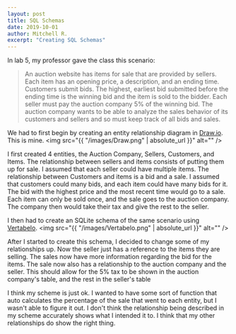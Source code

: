 ```yaml
---
layout: post
title: SQL Schemas
date: 2019-10-01
author: Mitchell R.
excerpt: "Creating SQL Schemas"
---
```


In lab 5, my professor gave the class this scenario:

<blockquote>An auction website has items for sale that are provided by sellers. Each item has an opening price, a description, and an ending time. Customers submit bids. The highest, earliest bid submitted before the ending time is the winning bid and the item is sold to the bidder. Each seller must pay the auction company 5% of the winning bid. The auction company wants to be able to analyze the sales behavior of its customers and sellers and so must keep track of all bids and sales.</blockquote>

We had to first begin by creating an entity relationship diagram in [Draw.io][draw]. This is mine.
<span class="image fit"><img src="{{ "/images/Draw.png" | absolute_url }}" alt="" /></span>

I first created 4 entities, the Auction Company, Sellers, Customers, and Items.
The relationship between sellers and items consists of putting them up for sale.
I assumed that each seller could have multiple items. The relationship between Customers
and items is a bid and a sale. I assumed that customers could many bids, and each item could
have many bids for it. The bid with the highest price and the most recent time would go to a sale.
Each item can only be sold once, and the sale goes to the auction company. The company then would
take their tax and give the rest to the seller.

I then had to create an SQLite schema of the same scenario using [Vertabelo][vert].
<span class="image fit"><img src="{{ "/images/Vertabelo.png" | absolute_url }}" alt="" /></span>

After I started to create this schema, I decided to change some of my relationships up.
Now the seller just has a reference to the items they are selling. The sales now have more information
regarding the bid for the items. The sale now also has a relationship to the auction company and the seller.
This should allow for the 5% tax to be shown in the auction company's table, and the rest in the
seller's table

I think my scheme is just ok. I wanted to have some sort of function that auto
calculates the percentage of the sale that went to each entity, but I wasn't able
to figure it out. I don't think the relationship being described in my scheme accurately shows
what I intended it to. I think that my other relationships do show the right thing.

[vert]: https://www.vertabelo.com/
[draw]: https://www.draw.io/
